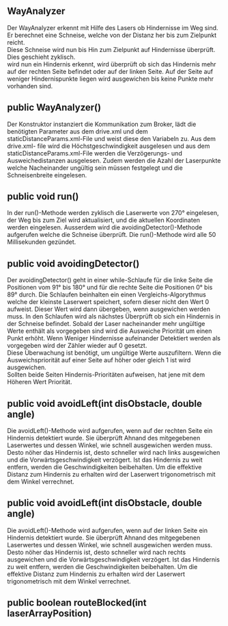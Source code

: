 ## WayAnalyzer  
  
Der WayAnalyzer erkennt mit Hilfe des Lasers ob Hindernisse im Weg sind. Er berechnet eine Schneise, welche von der Distanz her bis zum Zielpunkt reicht.  
Diese Schneise wird nun bis Hin zum Zielpunkt auf Hindernisse überprüft. Dies geschieht zyklisch.  
wird nun ein Hindernis erkennt, wird überprüft ob sich das Hindernis mehr auf der rechten Seite befindet oder auf der linken Seite.
Auf der Seite auf weniger Hindernispunkte liegen wird ausgewichen bis keine Punkte mehr vorhanden sind.  
  
## public WayAnalyzer()
  
Der Konstruktor instanziert die Kommunikation zum Broker, lädt die benötigten Parameter aus dem drive.xml und dem staticDistanceParams.xml-File und weist diese den Variabeln zu. Aus dem drive.xml- file wird die Höchstgeschwindigkeit ausgelesen und aus dem staticDistanceParams.xml-File werden die Verzögerungs- und Ausweichedistanzen ausgelesen. Zudem werden die Azahl der Laserpunkte welche Nacheinander ungültig sein müssen festgelegt und die Schneisenbreite eingelesen.
  
## public void run()  
  
In der run()-Methode werden zyklisch die Laserwerte von 270° eingelesen, der Weg bis zum Ziel wird aktualisiert, und die aktuellen Koordinaten werden   eingelesen. Ausserdem wird die avoidingDetector()-Methode aufgerufen welche die Schneise überprüft. Die run()-Methode wird alle 50 Millisekunden gezündet.

## public void avoidingDetector()  
  
Der avoidingDetector() geht in einer while-Schlaufe für die linke Seite die Positionen vom 91° bis 180° und für die rechte Seite die Positionen 0° bis 89° durch.
Die Schlaufen beinhalten ein einen Vergleichs-Algorythmus welche der kleinste Laserwert speichert, sofern dieser nicht den Wert 0 aufweist. Dieser Wert wird dann übergeben, wenn ausgewichen werden muss. In den Schlaufen wird als nächstes Überprüft ob sich ein Hindernis in der Schneise befindet. Sobald der Laser nacheinander mehr ungültige Werte enthält als vorgegeben sind wird die Ausweiche Priorität um einen Punkt erhöht. Wenn Weniger Hindernisse aufeinander Detektiert werden als vorgegeben wird der Zähler wieder auf 0 gesetzt.  
Diese Überwachung ist benötigt, um ungültige Werte auszufiltern. Wenn die Ausweichspriorität auf einer Seite auf höher oder gleich 1 ist wird ausgewichen.  
Sollten beide Seiten Hindernis-Prioritäten aufweisen, hat jene mit dem Höheren Wert Priorität.
  
## public void avoidLeft(int disObstacle, double angle)  
  
Die avoidLeft()-Methode wird aufgerufen, wenn auf der rechten Seite ein Hindernis detektiert wurde. Sie überprüft Ahnand des mitgegebenen Laserwertes und dessen Winkel, wie schnell ausgewichen werden muss. Desto nöher das Hindernis ist, desto schneller wird nach links ausgewichen und die Vorwärtsgeschwindigkeit verzögert.
Ist das Hindernis zu weit entfern, werden die Geschwindigkeiten beibehalten. Um die effektive Distanz zum Hindernis zu erhalten wird der Laserwert trigonometrisch mit dem Winkel verrechnet.
  
## public void avoidLeft(int disObstacle, double angle)
  
Die avoidLeft()-Methode wird aufgerufen, wenn auf der linken Seite ein Hindernis detektiert wurde. Sie überprüft Ahnand des mitgegebenen Laserwertes und dessen Winkel, wie schnell ausgewichen werden muss. Desto nöher das Hindernis ist, desto schneller wird nach rechts ausgewichen und die Vorwärtsgeschwindigkeit verzögert. Ist das Hindernis zu weit entfern, werden die Geschwindigkeiten beibehalten. Um die effektive Distanz zum Hindernis zu erhalten wird der Laserwert trigonometrisch mit dem Winkel verrechnet.
  
## public boolean routeBlocked(int laserArrayPosition)  
  
